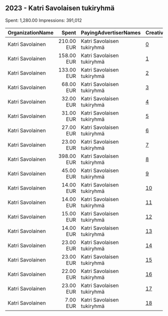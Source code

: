 ## 2023 - Katri Savolaisen tukiryhmä 
Spent: 1,280.00
Impressions: 391,012

|OrganizationName|Spent|PayingAdvertiserNames|CreativeUrls|Impressions|Genders|AgeBrackets|CountryCodes|BillingAddresses|CandidateBallotInformation|
|:---|---:|:---|:---|---:|:---|:---|:---|:---|:---|
|Katri Savolainen|210.00 EUR|Katri Savolaisen tukiryhmä|[0](https://www.snap.com/political-ads/asset/9393193ed5b75aa86c8f789fc0eab5b23103873fb1d76728773472a50b0ff833?mediaType=jpeg)|66,662||18+|finland|FI||
|Katri Savolainen|158.00 EUR|Katri Savolaisen tukiryhmä|[1](https://www.snap.com/political-ads/asset/d3fa0da771082e5bda1a78683e98cbb53df9e47a4577403df291baec61b7e6e1?mediaType=mp4)|49,012||18+|finland|FI||
|Katri Savolainen|133.00 EUR|Katri Savolaisen tukiryhmä|[2](https://www.snap.com/political-ads/asset/9eb8f6ab811b4b1bbf6abdc1290338208cb2e3d9fde59561d4bc9b938f91a4d7?mediaType=mp4)|48,109||18+|finland|FI||
|Katri Savolainen|68.00 EUR|Katri Savolaisen tukiryhmä|[3](https://www.snap.com/political-ads/asset/ac28ae1a22514a7c37bc8ca2ac02f0c62fce603132c561b1a5e56a9e4fbe7585?mediaType=jpeg)|39,223||18+|finland|FI||
|Katri Savolainen|32.00 EUR|Katri Savolaisen tukiryhmä|[4](https://www.snap.com/political-ads/asset/7c3e0b08c240979f46c90e6327f12393b1721c261194c71760e899cacd2bda5c?mediaType=mp4)|22,055||18+|finland|FI||
|Katri Savolainen|31.00 EUR|Katri Savolaisen tukiryhmä|[5](https://www.snap.com/political-ads/asset/dc04ab4506dad21177524577be85a1886347b37417c814e57a33f4b015c4d266?mediaType=mp4)|22,017||18+|finland|FI||
|Katri Savolainen|27.00 EUR|Katri Savolaisen tukiryhmä|[6](https://www.snap.com/political-ads/asset/032577a88a7adc6da6d7cacb341106ce4def1b301c338935a7aa92790dee4585?mediaType=mp4)|18,694||18+|finland|FI||
|Katri Savolainen|23.00 EUR|Katri Savolaisen tukiryhmä|[7](https://www.snap.com/political-ads/asset/f2d2aed380c4665f689d11fd22715017f928ebed54bb41ebfd574abb1228a7f1?mediaType=mp4)|17,885||18+|finland|FI||
|Katri Savolainen|398.00 EUR|Katri Savolaisen tukiryhmä|[8](https://www.snap.com/political-ads/asset/b8fbb0f25ffbcafa2d04773ff86b80217bcbe58eb5d54d9381a4cc96be0c6350?mediaType=mp4)|17,255||18+|finland|FI||
|Katri Savolainen|45.00 EUR|Katri Savolaisen tukiryhmä|[9](https://www.snap.com/political-ads/asset/327b57603f401ab5d4b949c6ef0e7179540edd5b8b254c0ee756c3096c01ac7b?mediaType=jpeg)|14,061||18+|finland|FI||
|Katri Savolainen|14.00 EUR|Katri Savolaisen tukiryhmä|[10](https://www.snap.com/political-ads/asset/de88d05fb649368bfc0aee2b1a1b5f65cb77c0b99e023fa826f2a12bbc258e22?mediaType=mp4)|10,847||18+|finland|FI||
|Katri Savolainen|14.00 EUR|Katri Savolaisen tukiryhmä|[11](https://www.snap.com/political-ads/asset/1fefdba5c57112daefce0df3012b4b762431602c1176d991bb6f0c1444e312c4?mediaType=mp4)|10,836||18+|finland|FI||
|Katri Savolainen|15.00 EUR|Katri Savolaisen tukiryhmä|[12](https://www.snap.com/political-ads/asset/f81d4f256a00b0812dad1423fd78bc8c77c3bc18210e6b7dc448f7b323f5a382?mediaType=mp4)|10,835||18+|finland|FI||
|Katri Savolainen|14.00 EUR|Katri Savolaisen tukiryhmä|[13](https://www.snap.com/political-ads/asset/2bfb0924a31488fdeae25f0d8f333491227dae607dd5026d40c72d7701d62639?mediaType=jpeg)|9,647||18+|finland|FI||
|Katri Savolainen|23.00 EUR|Katri Savolaisen tukiryhmä|[14](https://www.snap.com/political-ads/asset/be1aafa2709f50edf6b7156c37212abf38ef8f6f39d33b6560283676fde6f901?mediaType=mp4)|7,321||18+|finland|FI||
|Katri Savolainen|23.00 EUR|Katri Savolaisen tukiryhmä|[15](https://www.snap.com/political-ads/asset/88607db7aae5dc51bfa684ee87094f590b5f65a4ebf3f5098208bdbbe686669b?mediaType=mp4)|7,268||18+|finland|FI||
|Katri Savolainen|22.00 EUR|Katri Savolaisen tukiryhmä|[16](https://www.snap.com/political-ads/asset/c5ddf5e8aa0e5e93dc7efba8f0351ac77bb082053a4ac8f2aaf80423b5a38e9b?mediaType=mp4)|7,193||18+|finland|FI||
|Katri Savolainen|23.00 EUR|Katri Savolaisen tukiryhmä|[17](https://www.snap.com/political-ads/asset/225214bec80e9ab05bc3d13d22ce98d1f156aaecb75d073bc5f546cfa09d750d?mediaType=mp4)|7,087||18+|finland|FI||
|Katri Savolainen|7.00 EUR|Katri Savolaisen tukiryhmä|[18](https://www.snap.com/political-ads/asset/fe70d99b0e6acc1f2da6d618b7529c257a6248d40290a7ead5bdbfe2c735a2af?mediaType=mp4)|5,005||18+|finland|FI||
